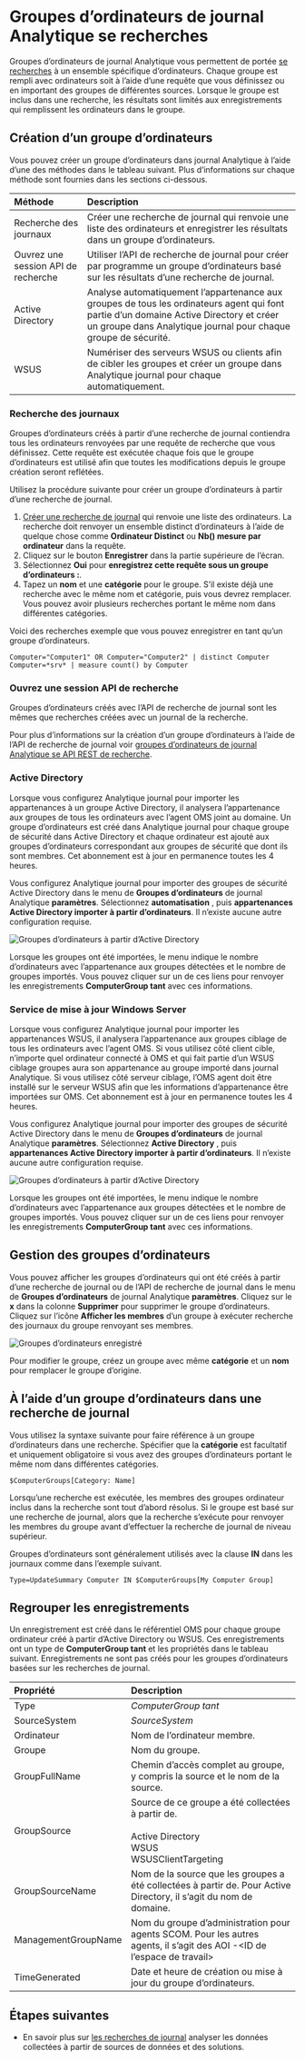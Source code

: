 <properties
    pageTitle="Groupes d’ordinateurs de journal Analytique se recherches | Microsoft Azure"
    description="Groupes d’ordinateurs de journal Analytique permettent aux recherches de journal portée à un ensemble spécifique d’ordinateurs.  Cet article décrit les différentes méthodes que vous pouvez utiliser pour créer des groupes d’ordinateurs et comment les utiliser dans une recherche."
    services="log-analytics"
    documentationCenter=""
    authors="bwren"
    manager="jwhit"
    editor=""/>

<tags
    ms.service="log-analytics"
    ms.workload="na"
    ms.tgt_pltfrm="na"
    ms.devlang="na"
    ms.topic="article"
    ms.date="09/06/2016"
    ms.author="bwren"/>

# <a name="computer-groups-in-log-analytics-log-searches"></a>Groupes d’ordinateurs de journal Analytique se recherches
Groupes d’ordinateurs de journal Analytique vous permettent de portée [se recherches](log-analytics-log-searches.md) à un ensemble spécifique d’ordinateurs.  Chaque groupe est rempli avec ordinateurs soit à l’aide d’une requête que vous définissez ou en important des groupes de différentes sources.  Lorsque le groupe est inclus dans une recherche, les résultats sont limités aux enregistrements qui remplissent les ordinateurs dans le groupe.

## <a name="creating-a-computer-group"></a>Création d’un groupe d’ordinateurs
Vous pouvez créer un groupe d’ordinateurs dans journal Analytique à l’aide d’une des méthodes dans le tableau suivant.  Plus d’informations sur chaque méthode sont fournies dans les sections ci-dessous. 

| Méthode | Description |
|:---|:---|
| Recherche des journaux       | Créer une recherche de journal qui renvoie une liste des ordinateurs et enregistrer les résultats dans un groupe d’ordinateurs. |
| Ouvrez une session API de recherche   | Utiliser l’API de recherche de journal pour créer par programme un groupe d’ordinateurs basé sur les résultats d’une recherche de journal. |
| Active Directory | Analyse automatiquement l’appartenance aux groupes de tous les ordinateurs agent qui font partie d’un domaine Active Directory et créer un groupe dans Analytique journal pour chaque groupe de sécurité.
| WSUS              | Numériser des serveurs WSUS ou clients afin de cibler les groupes et créer un groupe dans Analytique journal pour chaque automatiquement. |


### <a name="log-search"></a>Recherche des journaux

Groupes d’ordinateurs créés à partir d’une recherche de journal contiendra tous les ordinateurs renvoyées par une requête de recherche que vous définissez.  Cette requête est exécutée chaque fois que le groupe d’ordinateurs est utilisé afin que toutes les modifications depuis le groupe création seront reflétées.

Utilisez la procédure suivante pour créer un groupe d’ordinateurs à partir d’une recherche de journal.

1. [Créer une recherche de journal](log-analytics-log-searches.md) qui renvoie une liste des ordinateurs.  La recherche doit renvoyer un ensemble distinct d’ordinateurs à l’aide de quelque chose comme **Ordinateur Distinct** ou **Nb() mesure par ordinateur** dans la requête.  
2. Cliquez sur le bouton **Enregistrer** dans la partie supérieure de l’écran.
3. Sélectionnez **Oui** pour **enregistrez cette requête sous un groupe d’ordinateurs :**.
4. Tapez un **nom** et une **catégorie** pour le groupe.  S’il existe déjà une recherche avec le même nom et catégorie, puis vous devrez remplacer.  Vous pouvez avoir plusieurs recherches portant le même nom dans différentes catégories. 

Voici des recherches exemple que vous pouvez enregistrer en tant qu’un groupe d’ordinateurs.

    Computer="Computer1" OR Computer="Computer2" | distinct Computer 
    Computer=*srv* | measure count() by Computer

### <a name="log-search-api"></a>Ouvrez une session API de recherche

Groupes d’ordinateurs créés avec l’API de recherche de journal sont les mêmes que recherches créées avec un journal de la recherche.

Pour plus d’informations sur la création d’un groupe d’ordinateurs à l’aide de l’API de recherche de journal voir [groupes d’ordinateurs de journal Analytique se API REST de recherche](log-analytics-log-search-api.md#computer-groups).

### <a name="active-directory"></a>Active Directory

Lorsque vous configurez Analytique journal pour importer les appartenances à un groupe Active Directory, il analysera l’appartenance aux groupes de tous les ordinateurs avec l’agent OMS joint au domaine.  Un groupe d’ordinateurs est créé dans Analytique journal pour chaque groupe de sécurité dans Active Directory et chaque ordinateur est ajouté aux groupes d’ordinateurs correspondant aux groupes de sécurité que dont ils sont membres.  Cet abonnement est à jour en permanence toutes les 4 heures.  

Vous configurez Analytique journal pour importer des groupes de sécurité Active Directory dans le menu de **Groupes d’ordinateurs** de journal Analytique **paramètres**.  Sélectionnez **automatisation** , puis **appartenances Active Directory importer à partir d’ordinateurs**.  Il n’existe aucune autre configuration requise.

![Groupes d’ordinateurs à partir d’Active Directory](media/log-analytics-computer-groups/configure-activedirectory.png)

Lorsque les groupes ont été importées, le menu indique le nombre d’ordinateurs avec l’appartenance aux groupes détectées et le nombre de groupes importés.  Vous pouvez cliquer sur un de ces liens pour renvoyer les enregistrements **ComputerGroup tant** avec ces informations.

### <a name="windows-server-update-service"></a>Service de mise à jour Windows Server

Lorsque vous configurez Analytique journal pour importer les appartenances WSUS, il analysera l’appartenance aux groupes ciblage de tous les ordinateurs avec l’agent OMS.  Si vous utilisez côté client cible, n’importe quel ordinateur connecté à OMS et qui fait partie d’un WSUS ciblage groupes aura son appartenance au groupe importé dans journal Analytique. Si vous utilisez côté serveur ciblage, l’OMS agent doit être installé sur le serveur WSUS afin que les informations d’appartenance être importées sur OMS.  Cet abonnement est à jour en permanence toutes les 4 heures. 

Vous configurez Analytique journal pour importer des groupes de sécurité Active Directory dans le menu de **Groupes d’ordinateurs** de journal Analytique **paramètres**.  Sélectionnez **Active Directory** , puis **appartenances Active Directory importer à partir d’ordinateurs**.  Il n’existe aucune autre configuration requise.

![Groupes d’ordinateurs à partir d’Active Directory](media/log-analytics-computer-groups/configure-wsus.png)

Lorsque les groupes ont été importées, le menu indique le nombre d’ordinateurs avec l’appartenance aux groupes détectées et le nombre de groupes importés.  Vous pouvez cliquer sur un de ces liens pour renvoyer les enregistrements **ComputerGroup tant** avec ces informations.

## <a name="managing-computer-groups"></a>Gestion des groupes d’ordinateurs

Vous pouvez afficher les groupes d’ordinateurs qui ont été créés à partir d’une recherche de journal ou de l’API de recherche de journal dans le menu de **Groupes d’ordinateurs** de journal Analytique **paramètres**.  Cliquez sur le **x** dans la colonne **Supprimer** pour supprimer le groupe d’ordinateurs.  Cliquez sur l’icône **Afficher les membres** d’un groupe à exécuter recherche des journaux du groupe renvoyant ses membres. 

![Groupes d’ordinateurs enregistré](media/log-analytics-computer-groups/configure-saved.png)

Pour modifier le groupe, créez un groupe avec même **catégorie** et un **nom** pour remplacer le groupe d’origine.

## <a name="using-a-computer-group-in-a-log-search"></a>À l’aide d’un groupe d’ordinateurs dans une recherche de journal
Vous utilisez la syntaxe suivante pour faire référence à un groupe d’ordinateurs dans une recherche.  Spécifier que la **catégorie** est facultatif et uniquement obligatoire si vous avez des groupes d’ordinateurs portant le même nom dans différentes catégories. 

    $ComputerGroups[Category: Name]

Lorsqu’une recherche est exécutée, les membres des groupes ordinateur inclus dans la recherche sont tout d’abord résolus.  Si le groupe est basé sur une recherche de journal, alors que la recherche s’exécute pour renvoyer les membres du groupe avant d’effectuer la recherche de journal de niveau supérieur.

Groupes d’ordinateurs sont généralement utilisés avec la clause **IN** dans les journaux comme dans l’exemple suivant.

    Type=UpdateSummary Computer IN $ComputerGroups[My Computer Group]

## <a name="computer-group-records"></a>Regrouper les enregistrements

Un enregistrement est créé dans le référentiel OMS pour chaque groupe ordinateur créé à partir d’Active Directory ou WSUS.  Ces enregistrements ont un type de **ComputerGroup tant** et les propriétés dans le tableau suivant.  Enregistrements ne sont pas créés pour les groupes d’ordinateurs basées sur les recherches de journal.

| Propriété | Description |
|:--|:--|
| Type                | *ComputerGroup tant* |
| SourceSystem        | *SourceSystem*  |
| Ordinateur            | Nom de l’ordinateur membre. |
| Groupe               | Nom du groupe. |
| GroupFullName       | Chemin d’accès complet au groupe, y compris la source et le nom de la source.
| GroupSource         | Source de ce groupe a été collectées à partir de. <br><br>Active Directory<br>WSUS<br>WSUSClientTargeting |
| GroupSourceName     | Nom de la source que les groupes a été collectées à partir de.  Pour Active Directory, il s’agit du nom de domaine. |
| ManagementGroupName | Nom du groupe d’administration pour agents SCOM.  Pour les autres agents, il s’agit des AOI -\<ID de l’espace de travail\> |
| TimeGenerated       | Date et heure de création ou mise à jour du groupe d’ordinateurs. |



## <a name="next-steps"></a>Étapes suivantes

- En savoir plus sur [les recherches de journal](log-analytics-log-searches.md) analyser les données collectées à partir de sources de données et des solutions.  
